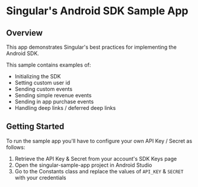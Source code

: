 # Singular's Android SDK Sample App

## Overview
This app demonstrates Singular's best practices for implementing the Android SDK.

This sample contains examples of:

- Initializing the SDK
- Setting custom user id
- Sending custom events
- Sending simple revenue events
- Sending in app purchase events
- Handling deep links / deferred deep links

## Getting Started
To run the sample app you'll have to configure your own API Key / Secret as follows:

1. Retrieve the API Key & Secret from your account's SDK Keys page
2. Open the singular-sample-app project in Android Studio
3. Go to the Constants class and replace the values of `API_KEY` & `SECRET` with your credentials
